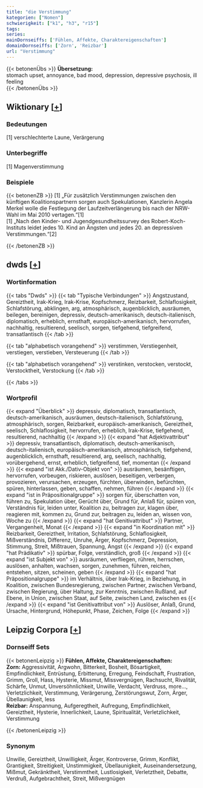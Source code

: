 ```yaml
---
title: "die Verstimmung"
kategorien: ["Nomen"]
schwierigkeit: ["k1", "h3", "r15"]
tags:
series:
mainDornseiffs: ['Fühlen, Affekte, Charaktereigenschaften']
domainDornseiffs: ['Zorn', 'Reizbar']
url: "Verstimmung"
---
```


{{< betonenÜbs >}}
**Übersetzung:**  
stomach upset, annoyance, bad mood, depression, depressive psychosis, ill feeling  
{{< /betonenÜbs >}}

## Wiktionary [[+](https://de.wiktionary.org/wiki/Verstimmung)]

### Bedeutungen
[1] verschlechterte Laune, Verärgerung  

### Unterbegriffe
[1] Magenverstimmung  

### Beispiele
{{< betonenZB >}}
[1] „Für zusätzlich Verstimmungen zwischen den künftigen Koalitionspartnern sorgen auch Spekulationen, Kanzlerin Angela Merkel wolle die Festlegung der Laufzeitverlängerung bis nach der NRW-Wahl im Mai 2010 vertagen.“[1]  
[1] „Nach den Kinder- und Jugendgesundheitssurvey des Robert-Koch-Instituts leidet jedes 10. Kind an Ängsten  und jedes 20. an depressiven Verstimmungen.“[2]  

{{< /betonenZB >}}


## dwds [[+](https://www.dwds.de/wb/Verstimmung)]

### Wortinformation
{{< tabs "Dwds" >}}
{{< tab "Typische Verbindungen" >}}
Angstzustand, Gereiztheit, Irak-Krieg, Irak-Krise, Kopfschmerz, Reizbarkeit, Schlaflosigkeit, Schlafstörung, abklingen, arg, atmosphärisch, augenblicklich, ausräumen, beilegen, bereinigen, depressiv, deutsch-amerikanisch, deutsch-italienisch, diplomatisch, erheblich, ernsthaft, europäisch-amerikanisch, hervorrufen, nachhaltig, resultierend, seelisch, sorgen, tiefgehend, tiefgreifend, transatlantisch
{{< /tab >}}

{{< tab "alphabetisch vorangehend" >}}
verstimmen, Verstiegenheit, verstiegen, verstieben, Versteuerung
{{< /tab >}}

{{< tab "alphabetisch vorangehend" >}}
verstinken, verstocken, verstockt, Verstocktheit, Verstockung
{{< /tab >}}

{{< /tabs >}}

### Wortprofil
{{< expand "Überblick" >}} depressiv, diplomatisch, transatlantisch, deutsch-amerikanisch, ausräumen, deutsch-italienisch, Schlafstörung, atmosphärisch, sorgen, Reizbarkeit, europäisch-amerikanisch, Gereiztheit, seelisch, Schlaflosigkeit, hervorrufen, erheblich, Irak-Krise, tiefgehend, resultierend, nachhaltig {{< /expand >}}
{{< expand "hat Adjektivattribut" >}} depressiv, transatlantisch, diplomatisch, deutsch-amerikanisch, deutsch-italienisch, europäisch-amerikanisch, atmosphärisch, tiefgehend, augenblicklich, ernsthaft, resultierend, arg, seelisch, nachhaltig, vorübergehend, ernst, erheblich, tiefgreifend, tief, momentan {{< /expand >}}
{{< expand "ist Akk./Dativ-Objekt von" >}} ausräumen, besänftigen, hervorrufen, vorbeugen, riskieren, auslösen, beseitigen, verbergen, provozieren, verursachen, erzeugen, fürchten, überwinden, befürchten, spüren, hinterlassen, geben, schaffen, nehmen, führen {{< /expand >}}
{{< expand "ist in Präpositionalgruppe" >}} sorgen für, überschatten von, führen zu, Spekulation über, Gerücht über, Grund für, Anlaß für, spüren von, Verständnis für, leiden unter, Koalition zu, beitragen zur, klagen über, reagieren mit, kommen zu, Grund zur, beitragen zu, leiden an, wissen von, Woche zu {{< /expand >}}
{{< expand "hat Genitivattribut" >}} Partner, Vergangenheit, Monat {{< /expand >}}
{{< expand "in Koordination mit" >}} Reizbarkeit, Gereiztheit, Irritation, Schlafstörung, Schlaflosigkeit, Mißverständnis, Differenz, Unruhe, Ärger, Kopfschmerz, Depression, Stimmung, Streit, Mißtrauen, Spannung, Angst {{< /expand >}}
{{< expand "hat Prädikativ" >}} spürbar, Folge, verständlich, groß {{< /expand >}}
{{< expand "ist Subjekt von" >}} ausräumen, verfliegen, rühren, herrschen, auslösen, anhalten, wachsen, sorgen, zunehmen, führen, reichen, entstehen, sitzen, scheinen, geben {{< /expand >}}
{{< expand "hat Präpositionalgruppe" >}} im Verhältnis, über Irak-Krieg, in Beziehung, in Koalition, zwischen Bundesregierung, zwischen Partner, zwischen Verband, zwischen Regierung, über Haltung, zur Kenntnis, zwischen Rußland, auf Ebene, in Union, zwischen Staat, auf Seite, zwischen Land, zwischen es {{< /expand >}}
{{< expand "ist Genitivattribut von" >}} Auslöser, Anlaß, Grund, Ursache, Hintergrund, Höhepunkt, Phase, Zeichen, Folge {{< /expand >}}

## Leipzig Corpora [[+](https://corpora.uni-leipzig.de/en/res?word=Verstimmung&corpusId=deu_newscrawl-public_2018)]

### Dornseiff Sets
{{< betonenLeipzig >}}
**Fühlen, Affekte, Charaktereigenschaften:**  
**Zorn:** Aggressivität, Argwohn, Bitterkeit, Bosheit, Bösartigkeit, Empfindlichkeit, Entrüstung, Erbitterung, Erregung, Feindschaft, Frustration, Grimm, Groll, Hass, Hysterie, Missmut, Missvergnügen, Rachsucht, Rivalität, Schärfe, Unmut, Unversöhnlichkeit, Unwille, Verdacht, Verdruss, more..., Verletzlichkeit, Verstimmung, Verärgerung, Zerstörungswut, Zorn, Ärger, Übellaunigkeit, less  
**Reizbar:** Anspannung, Aufgeregtheit, Aufregung, Empfindlichkeit, Gereiztheit, Hysterie, Innerlichkeit, Laune, Spiritualität, Verletzlichkeit, Verstimmung  

{{< /betonenLeipzig >}}

### Synonym
Unwille, Gereiztheit, Unwilligkeit, Ärger, Kontroverse, Grimm, Konflikt, Grantigkeit, Streitigkeit, Unstimmigkeit, Übellaunigkeit, Auseinandersetzung, Mißmut, Gekränktheit, Verstimmtheit, Lustlosigkeit, Verletztheit, Debatte, Verdruß, Aufgebrachtheit, Streit, Mißvergnügen

